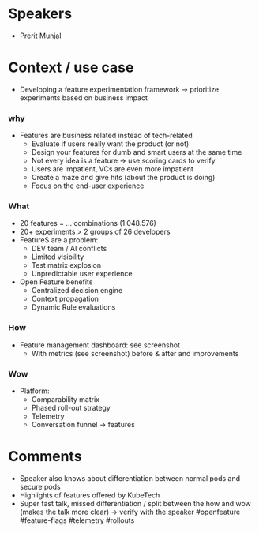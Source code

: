 # Speakers
* Prerit Munjal
# Context / use case
* Developing a feature experimentation framework -> prioritize experiments based on business impact
### why
* Features are business related instead of tech-related
	* Evaluate if users really want the product (or not)
	* Design your features for dumb and smart users at the same time
	* Not every idea is a feature -> use scoring cards to verify
	* Users are impatient, VCs are even more impatient
	* Create a maze and give hits (about the product is doing)
	* Focus on the end-user experience
### What
* 20 features = ... combinations (1.048.576)
* 20+ experiments > 2 groups of 26 developers
* FeatureS are a problem:
	* DEV team / AI conflicts
	* Limited visibility
	* Test matrix explosion
	* Unpredictable user experience
* Open Feature benefits
	* Centralized decision engine
	* Context propagation
	* Dynamic Rule evaluations
### How
* Feature management dashboard: see screenshot 
	* With metrics (see screenshot) before & after and improvements
### Wow
* Platform:
	* Comparability matrix
	* Phased roll-out strategy
	* Telemetry
	* Conversation funnel -> features 
# Comments
* Speaker also knows about differentiation between normal pods and secure pods
* Highlights of features offered by KubeTech
* Super fast talk, missed differentiation / split between the how and wow (makes the talk more clear) -> verify with the speaker
#openfeature #feature-flags #telemetry #rollouts